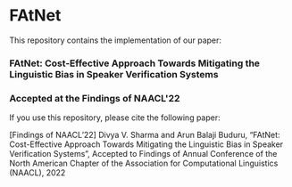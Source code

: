 # FAtNet

This repository contains the implementation of our paper:

### FAtNet: Cost-Effective Approach Towards Mitigating the Linguistic Bias in Speaker Verification Systems

### Accepted at the Findings of NAACL'22


If you use this repository, please cite the following paper:

[Findings of NAACL’22] Divya V. Sharma and Arun Balaji Buduru, “FAtNet: Cost-Effective Approach Towards Mitigating the Linguistic Bias in Speaker Verification Systems”, Accepted to Findings of Annual Conference of the North American Chapter of the Association for Computational Linguistics (NAACL), 2022
